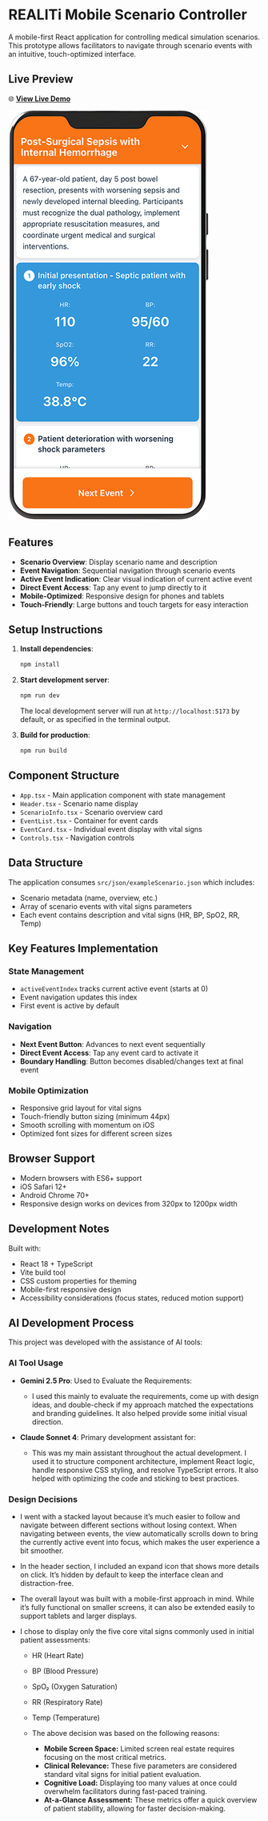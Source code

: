 # REALITi Mobile Scenario Controller

A mobile-first React application for controlling medical simulation scenarios. This prototype allows facilitators to navigate through scenario events with an intuitive, touch-optimized interface.

## Live Preview

🌐 **[View Live Demo](https://realiti-mobile-controller.gayankalhara.com)**

![REALITi Mobile Controller Preview](preview.png)

## Features

- **Scenario Overview**: Display scenario name and description
- **Event Navigation**: Sequential navigation through scenario events
- **Active Event Indication**: Clear visual indication of current active event
- **Direct Event Access**: Tap any event to jump directly to it
- **Mobile-Optimized**: Responsive design for phones and tablets
- **Touch-Friendly**: Large buttons and touch targets for easy interaction

## Setup Instructions

1. **Install dependencies**:
   ```bash
   npm install
   ```

2. **Start development server**:
   ```bash
   npm run dev
   ```
   The local development server will run at `http://localhost:5173` by default, or as specified in the terminal output.

3. **Build for production**:
   ```bash
   npm run build
   ```

## Component Structure

- `App.tsx` - Main application component with state management
- `Header.tsx` - Scenario name display
- `ScenarioInfo.tsx` - Scenario overview card
- `EventList.tsx` - Container for event cards
- `EventCard.tsx` - Individual event display with vital signs
- `Controls.tsx` - Navigation controls

## Data Structure

The application consumes `src/json/exampleScenario.json` which includes:
- Scenario metadata (name, overview, etc.)
- Array of scenario events with vital signs parameters
- Each event contains description and vital signs (HR, BP, SpO2, RR, Temp)

## Key Features Implementation

### State Management
- `activeEventIndex` tracks current active event (starts at 0)
- Event navigation updates this index
- First event is active by default

### Navigation
- **Next Event Button**: Advances to next event sequentially
- **Direct Event Access**: Tap any event card to activate it
- **Boundary Handling**: Button becomes disabled/changes text at final event

### Mobile Optimization
- Responsive grid layout for vital signs
- Touch-friendly button sizing (minimum 44px)
- Smooth scrolling with momentum on iOS
- Optimized font sizes for different screen sizes

## Browser Support

- Modern browsers with ES6+ support
- iOS Safari 12+
- Android Chrome 70+
- Responsive design works on devices from 320px to 1200px width

## Development Notes

Built with:
- React 18 + TypeScript
- Vite build tool
- CSS custom properties for theming
- Mobile-first responsive design
- Accessibility considerations (focus states, reduced motion support)

## AI Development Process

This project was developed with the assistance of AI tools:

### AI Tool Usage
- **Gemini 2.5 Pro**: Used to Evaluate the Requirements:
   - I used this mainly to evaluate the requirements, come up with design ideas, and double-check if my approach matched the expectations and branding guidelines. It also helped provide some initial visual direction.


- **Claude Sonnet 4**: Primary development assistant for:
  - This was my main assistant throughout the actual development. I used it to structure component architecture, implement React logic, handle responsive CSS styling, and resolve TypeScript errors. It also helped with optimizing the code and sticking to best practices.

### Design Decisions
- I went with a stacked layout because it’s much easier to follow and navigate between different sections without losing context. When navigating between events, the view automatically scrolls down to bring the currently active event into focus, which makes the user experience a bit smoother.


- In the header section, I included an expand icon that shows more details on click. It’s hidden by default to keep the interface clean and distraction-free.


- The overall layout was built with a mobile-first approach in mind. While it’s fully functional on smaller screens, it can also be extended easily to support tablets and larger displays.


- I chose to display only the five core vital signs commonly used in initial patient assessments:
  - HR (Heart Rate)
  - BP (Blood Pressure)
  - SpO₂ (Oxygen Saturation)
  - RR (Respiratory Rate)
  - Temp (Temperature)


  - The above decision was based on the following reasons:
    - **Mobile Screen Space:** Limited screen real estate requires focusing on the most critical metrics.
    - **Clinical Relevance:** These five parameters are considered standard vital signs for initial patient evaluation.
    - **Cognitive Load:** Displaying too many values at once could overwhelm facilitators during fast-paced training.
    - **At-a-Glance Assessment:** These metrics offer a quick overview of patient stability, allowing for faster decision-making.